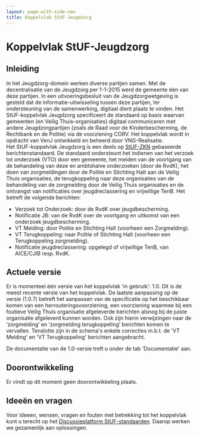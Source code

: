 ```yaml
---
layout: page-with-side-nav
title: Koppelvlak StUF-Jeugdzorg
---
```

# Koppelvlak StUF-Jeugdzorg

## Inleiding

In het Jeugdzorg-domein werken diverse partijen samen. Met de
decentralisatie van de Jeugdzorg per 1-1-2015 werd de gemeente één van
deze partijen. In een uitvoeringsbesluit van de Jeugdzorgwetgeving is
gesteld dat de informatie-uitwisseling tussen deze partijen, ter
ondersteuning van de samenwerking, digitaal dient plaats te vinden. Het
StUF-koppelvlak Jeugdzorg specificeert de standaard op basis waarvan
gemeenten (en Veilig Thuis-organisaties) digitaal communiceren met
andere Jeugdzorgpartijen (zoals de Raad voor de Kinderbescherming, de
Rechtbank en de Politie) via de voorziening CORV. Het
koppelvlak wordt in opdracht van VenJ ontwikkeld en beheerd door
VNG-Realisatie.  
Het StUF-koppelvlak Jeugdzorg is een deels op
[StUF-ZKN](Sectormodellen_Zaken:_StUF-ZKN "wikilink") gebaseerde
berichtenstandaard. De standaard ondersteunt het indienen van het
verzoek tot onderzoek (VTO) door een gemeente, het melden van de
voortgang van de behandeling van deze en ambtshalve onderzoeken (door de
RvdK), het doen van zorgmeldingen door de Politie en Stichting Halt aan
de Veilig Thuis organisaties, de terugkoppeling naar deze organisaties
van de behandeling van de zorgmelding door de Veilig Thuis organisaties
en de ontvangst van notificaties over jeugdreclassering en vrijwillige
TenB. Het betreft de volgende berichten:

- Verzoek tot Onderzoek: door de RvdK over jeugdbescherming.
- Notificatie JB: van de RvdK over de voortgang en uitkomst van een
  onderzoek jeugdbescherming.
- VT Melding: door Politie en Stichting Halt (voorheen een Zorgmelding).
- VT Terugkoppeling: naar Politie of Stichting Halt (voorheen een
  Terugkoppeling zorgmelding).
- Notificatie jeugdreclassering: opgelegd of vrijwillige TenB, van
  AICE/CJIB resp. RvdK.

## Actuele versie

Er is momenteel één versie van het koppelvlak 'in gebruik': 1.0. Dit is
de meest recente versie van het koppelvlak. De laatste aanpassing op de
versie (1.0.7) betreft het aanpassen van de specificatie op het
beschikbaar komen van een herrouteringsvoorziening, een voorziening
waarmee bij een foutieve Veilig Thuis organisatie afgeleverde berichten
alsnog bij de juiste organisatie afgeleverd kunnen worden. Ook zijn
hierin verwijzingen naar de ‘zorgmelding’ en ‘zorgmelding
terugkoppeling’ berichten komen te vervallen. Tenslotte zijn in de
schema's enkele correcties m.b.t. de 'VT Melding' en 'VT Terugkoppeling'
berichten aangebracht.

De documentatie van de 1.0-versie treft u onder de tab 'Documentatie'
aan.

## Doorontwikkeling

Er vindt op dit moment geen doorontwikkeling plaats.

## Ideeën en vragen

Voor ideeen, wensen, vragen en fouten met betrekking tot het koppelvlak
kunt u terecht op het [Discussieplatform
StUF-standaarden](https://github.com/VNG-Realisatie/StUF-Standaarden/labels/Koppelvlak%20-%20Jeugdzorg).
Daarop werken we gezamenlijk aan oplossingen.
